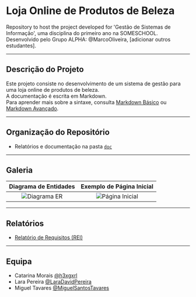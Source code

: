 # Loja Online de Produtos de Beleza

Repository to host the project developed for 'Gestão de Sistemas de Informação', uma disciplina do primeiro ano na SOMESCHOOL.  
Desenvolvido pelo Grupo ALPHA: @MarcoOliveira, [adicionar outros estudantes].

---

## Descrição do Projeto

Este projeto consiste no desenvolvimento de um sistema de gestão para uma loja online de produtos de beleza.  
A documentação é escrita em Markdown.  
Para aprender mais sobre a sintaxe, consulta [Markdown Básico](https://www.markdownguide.org/basic-syntax/) ou [Markdown Avançado](https://www.markdownguide.org/extended-syntax/).

---

## Organização do Repositório

- Relatórios e documentação na pasta [`doc`](./doc)

---

## Galeria

| Diagrama de Entidades | Exemplo de Página Inicial |
|:---------------------:|:-------------------------:|
| ![Diagrama ER](diagrams/diagrama-er.png) | ![Página Inicial](gallery/pagina-inicial.png) |

---

## Relatórios

- [Relatório de Requisitos (REI)](doc/rei)

---

## Equipa

* Catarina Morais [@h3xgxrl](https://github.com/h3xgxrl)
* Lara Pereira [@LaraDavidPereira](https://github.com/LaraDavidPereira)
* Miguel Tavares [@MiguelSantosTavares](https://github.com/MiguelSantosTavares)


